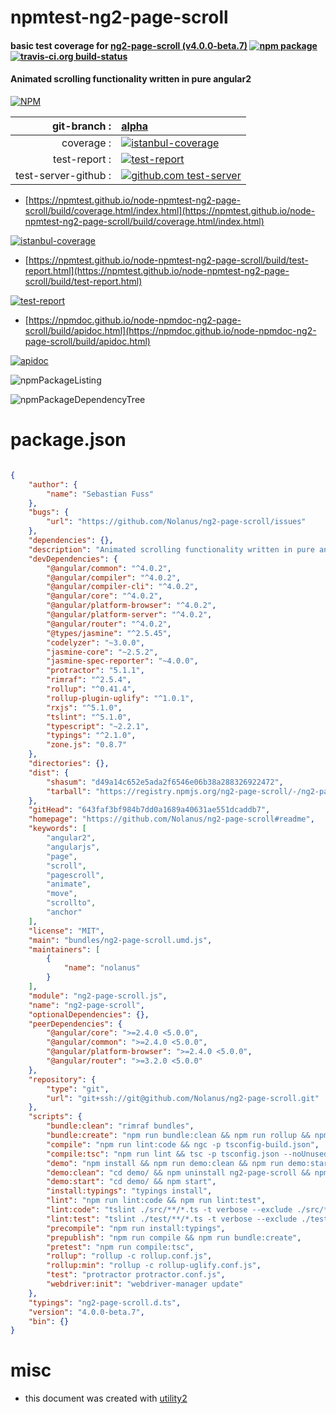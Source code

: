 # npmtest-ng2-page-scroll

#### basic test coverage for  [ng2-page-scroll (v4.0.0-beta.7)](https://github.com/Nolanus/ng2-page-scroll#readme)  [![npm package](https://img.shields.io/npm/v/npmtest-ng2-page-scroll.svg?style=flat-square)](https://www.npmjs.org/package/npmtest-ng2-page-scroll) [![travis-ci.org build-status](https://api.travis-ci.org/npmtest/node-npmtest-ng2-page-scroll.svg)](https://travis-ci.org/npmtest/node-npmtest-ng2-page-scroll)

#### Animated scrolling functionality written in pure angular2

[![NPM](https://nodei.co/npm/ng2-page-scroll.png?downloads=true&downloadRank=true&stars=true)](https://www.npmjs.com/package/ng2-page-scroll)

| git-branch : | [alpha](https://github.com/npmtest/node-npmtest-ng2-page-scroll/tree/alpha)|
|--:|:--|
| coverage : | [![istanbul-coverage](https://npmtest.github.io/node-npmtest-ng2-page-scroll/build/coverage.badge.svg)](https://npmtest.github.io/node-npmtest-ng2-page-scroll/build/coverage.html/index.html)|
| test-report : | [![test-report](https://npmtest.github.io/node-npmtest-ng2-page-scroll/build/test-report.badge.svg)](https://npmtest.github.io/node-npmtest-ng2-page-scroll/build/test-report.html)|
| test-server-github : | [![github.com test-server](https://npmtest.github.io/node-npmtest-ng2-page-scroll/GitHub-Mark-32px.png)](https://npmtest.github.io/node-npmtest-ng2-page-scroll/build/app/index.html) | | build-artifacts : | [![build-artifacts](https://npmtest.github.io/node-npmtest-ng2-page-scroll/glyphicons_144_folder_open.png)](https://github.com/npmtest/node-npmtest-ng2-page-scroll/tree/gh-pages/build)|

- [https://npmtest.github.io/node-npmtest-ng2-page-scroll/build/coverage.html/index.html](https://npmtest.github.io/node-npmtest-ng2-page-scroll/build/coverage.html/index.html)

[![istanbul-coverage](https://npmtest.github.io/node-npmtest-ng2-page-scroll/build/screenCapture.buildCi.browser.%252Ftmp%252Fbuild%252Fcoverage.lib.html.png)](https://npmtest.github.io/node-npmtest-ng2-page-scroll/build/coverage.html/index.html)

- [https://npmtest.github.io/node-npmtest-ng2-page-scroll/build/test-report.html](https://npmtest.github.io/node-npmtest-ng2-page-scroll/build/test-report.html)

[![test-report](https://npmtest.github.io/node-npmtest-ng2-page-scroll/build/screenCapture.buildCi.browser.%252Ftmp%252Fbuild%252Ftest-report.html.png)](https://npmtest.github.io/node-npmtest-ng2-page-scroll/build/test-report.html)

- [https://npmdoc.github.io/node-npmdoc-ng2-page-scroll/build/apidoc.html](https://npmdoc.github.io/node-npmdoc-ng2-page-scroll/build/apidoc.html)

[![apidoc](https://npmdoc.github.io/node-npmdoc-ng2-page-scroll/build/screenCapture.buildCi.browser.%252Ftmp%252Fbuild%252Fapidoc.html.png)](https://npmdoc.github.io/node-npmdoc-ng2-page-scroll/build/apidoc.html)

![npmPackageListing](https://npmtest.github.io/node-npmtest-ng2-page-scroll/build/screenCapture.npmPackageListing.svg)

![npmPackageDependencyTree](https://npmtest.github.io/node-npmtest-ng2-page-scroll/build/screenCapture.npmPackageDependencyTree.svg)



# package.json

```json

{
    "author": {
        "name": "Sebastian Fuss"
    },
    "bugs": {
        "url": "https://github.com/Nolanus/ng2-page-scroll/issues"
    },
    "dependencies": {},
    "description": "Animated scrolling functionality written in pure angular2",
    "devDependencies": {
        "@angular/common": "^4.0.2",
        "@angular/compiler": "^4.0.2",
        "@angular/compiler-cli": "^4.0.2",
        "@angular/core": "^4.0.2",
        "@angular/platform-browser": "^4.0.2",
        "@angular/platform-server": "^4.0.2",
        "@angular/router": "^4.0.2",
        "@types/jasmine": "^2.5.45",
        "codelyzer": "~3.0.0",
        "jasmine-core": "~2.5.2",
        "jasmine-spec-reporter": "~4.0.0",
        "protractor": "5.1.1",
        "rimraf": "^2.5.4",
        "rollup": "^0.41.4",
        "rollup-plugin-uglify": "^1.0.1",
        "rxjs": "^5.1.0",
        "tslint": "^5.1.0",
        "typescript": "~2.2.1",
        "typings": "^2.1.0",
        "zone.js": "0.8.7"
    },
    "directories": {},
    "dist": {
        "shasum": "d49a14c652e5ada2f6546e06b38a288326922472",
        "tarball": "https://registry.npmjs.org/ng2-page-scroll/-/ng2-page-scroll-4.0.0-beta.7.tgz"
    },
    "gitHead": "643faf3bf984b7dd0a1689a40631ae551dcaddb7",
    "homepage": "https://github.com/Nolanus/ng2-page-scroll#readme",
    "keywords": [
        "angular2",
        "angularjs",
        "page",
        "scroll",
        "pagescroll",
        "animate",
        "move",
        "scrollto",
        "anchor"
    ],
    "license": "MIT",
    "main": "bundles/ng2-page-scroll.umd.js",
    "maintainers": [
        {
            "name": "nolanus"
        }
    ],
    "module": "ng2-page-scroll.js",
    "name": "ng2-page-scroll",
    "optionalDependencies": {},
    "peerDependencies": {
        "@angular/core": ">=2.4.0 <5.0.0",
        "@angular/common": ">=2.4.0 <5.0.0",
        "@angular/platform-browser": ">=2.4.0 <5.0.0",
        "@angular/router": ">=3.2.0 <5.0.0"
    },
    "repository": {
        "type": "git",
        "url": "git+ssh://git@github.com/Nolanus/ng2-page-scroll.git"
    },
    "scripts": {
        "bundle:clean": "rimraf bundles",
        "bundle:create": "npm run bundle:clean && npm run rollup && npm run rollup:min",
        "compile": "npm run lint:code && ngc -p tsconfig-build.json",
        "compile:tsc": "npm run lint && tsc -p tsconfig.json --noUnusedLocals",
        "demo": "npm install && npm run demo:clean && npm run demo:start",
        "demo:clean": "cd demo/ && npm uninstall ng2-page-scroll && npm install",
        "demo:start": "cd demo/ && npm start",
        "install:typings": "typings install",
        "lint": "npm run lint:code && npm run lint:test",
        "lint:code": "tslint ./src/**/*.ts -t verbose --exclude ./src/**/*.d.ts",
        "lint:test": "tslint ./test/**/*.ts -t verbose --exclude ./test/**/*.d.ts",
        "precompile": "npm run install:typings",
        "prepublish": "npm run compile && npm run bundle:create",
        "pretest": "npm run compile:tsc",
        "rollup": "rollup -c rollup.conf.js",
        "rollup:min": "rollup -c rollup-uglify.conf.js",
        "test": "protractor protractor.conf.js",
        "webdriver:init": "webdriver-manager update"
    },
    "typings": "ng2-page-scroll.d.ts",
    "version": "4.0.0-beta.7",
    "bin": {}
}
```



# misc
- this document was created with [utility2](https://github.com/kaizhu256/node-utility2)
